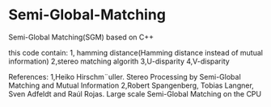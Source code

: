 # Semi-Global-Matching
Semi-Global Matching(SGM) based on C++

this code contain:
1, hamming distance(Hamming distance instead of mutual information)
2,stereo matching algorith
3,U-disparity
4,V-disparity

References:
1,Heiko Hirschm¨uller. Stereo Processing by Semi-Global Matching and Mutual Information
2,Robert Spangenberg, Tobias Langner, Sven Adfeldt and Raúl Rojas. Large scale Semi-Global Matching on the CPU
